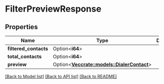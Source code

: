 # FilterPreviewResponse

## Properties

Name | Type | Description | Notes
------------ | ------------- | ------------- | -------------
**filtered_contacts** | Option<**i64**> |  | [optional]
**total_contacts** | Option<**i64**> |  | [optional]
**preview** | Option<[**Vec<crate::models::DialerContact>**](DialerContact.md)> |  | [optional]

[[Back to Model list]](../README.md#documentation-for-models) [[Back to API list]](../README.md#documentation-for-api-endpoints) [[Back to README]](../README.md)


